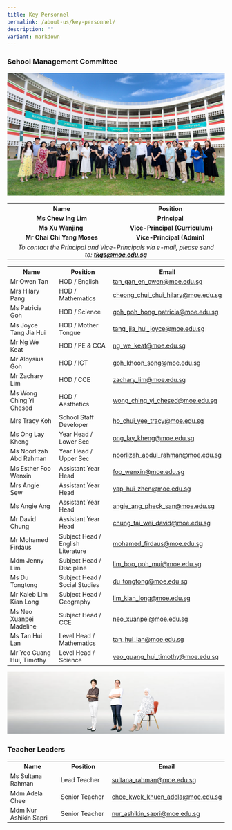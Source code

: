 ```yaml
---
title: Key Personnel
permalink: /about-us/key-personnel/
description: ""
variant: markdown
---
```

<h3><strong>School Management Committee</strong></h3>

<img src="/images/About_us/Key_personnel/SMC_24.jpg"><br>
<table>
<tbody>
<tr>
<th style="text-align: center;" width="50%">Name</th>
<th style="text-align: center;" width="50%">Position</th>
</tr>
<tr>
<td style="text-align: center;"><strong>Ms Chew Ing Lim</strong></td>
<td style="text-align: center;"><strong>Principal</strong></td>
</tr>
<tr>
<td style="text-align: center;"><strong>Ms Xu Wanjing&nbsp;</strong></td>
<td style="text-align: center;">&nbsp;<strong>Vice-Principal (Curriculum)</strong></td>
</tr>
<tr>
<td style="text-align: center;"><strong>Mr Chai Chi Yang Moses</strong></td>
<td style="text-align: center;"><strong>Vice-Principal (Admin)</strong></td>
</tr>
<tr>
<td style="text-align: center;" colspan="2"><em>To contact the Principal and Vice-Principals via e-mail, please send to:&nbsp;<a href="mailto:tkgs@moe.edu.sg" target=""><strong>tkgs@moe.edu.sg</strong></a></em></td>
</tr>
</tbody>
</table>
<table>
<tbody>
<tr>
<th style="text-align: center;" width="33%">Name</th>
<th style="text-align: center;" width="33%">Position</th>
<th style="text-align: center;" width="33%">Email</th>
</tr>
<tr>
<td>Mr Owen Tan</td>
<td>HOD / English</td>
<td><a href="mailto:tan_gan_en_owen@moe.edu.sg" target="">tan_gan_en_owen@moe.edu.sg</a></td>
</tr>
<tr>
<td>Mrs Hilary Pang</td>
<td>HOD / Mathematics</td>
<td><a href="mailto:cheong_chui_chui_hilary@moe.edu.sg" target="">cheong_chui_chui_hilary@moe.edu.sg</a></td>
</tr>
<tr>
<td>Ms Patricia Goh</td>
<td>HOD / Science</td>
<td><a href="mailto:goh_poh_hong_patricia@moe.edu.sg" target="">goh_poh_hong_patricia@moe.edu.sg</a></td>
</tr>
<tr>
<td>Ms Joyce Tang Jia Hui</td>
<td>HOD / Mother Tongue</td>
<td><a href="mailto:tang_jia_hui_joyce@moe.edu.sg" target="">tang_jia_hui_joyce@moe.edu.sg</a></td>
</tr>
<tr>
<td>Mr Ng We Keat</td>
<td>HOD / PE &amp; CCA</td>
<td><a href="mailto:Ng_We_Keat@moe.edu.sg" target="">ng_we_keat@moe.edu.sg</a></td>
</tr>
<tr>
<td>Mr Aloysius Goh</td>
<td>HOD / ICT</td>
<td><a href="mailto:goh_khoon_song@moe.edu.sg" target="">goh_khoon_song@moe.edu.sg</a></td>
</tr>
<tr>
<td>Mr Zachary Lim</td>
<td>HOD / CCE</td>
<td><a href="mailto:zachary_lim@moe.edu.sg" target="">zachary_lim@moe.edu.sg</a></td>
</tr>
<tr>
<td>Ms Wong Ching Yi Chesed</td>
<td>HOD / Aesthetics</td>
<td><a href="mailto:wong_ching_yi_chesed@moe.edu.sg" target="">wong_ching_yi_chesed@moe.edu.sg</a></td>
</tr>
<tr>
<td>Mrs Tracy Koh</td>
<td>School Staff Developer</td>
<td><a href="mailto:ho_chui_yee_tracy@moe.edu.sg" target="">ho_chui_yee_tracy@moe.edu.sg</a></td>
</tr>
<tr>
<td>Ms Ong Lay Kheng</td>
<td>Year Head / Lower Sec</td>
<td><a href="mailto:Ong_Lay_Kheng@moe.edu.sg" target="">ong_lay_kheng@moe.edu.sg</a></td>
</tr>
<tr>
<td>Ms Noorlizah Abd Rahman</td>
<td>Year Head / Upper Sec</td>
<td><a href="mailto:noorlizah_abdul_rahman@moe.edu.sg" target="">noorlizah_abdul_rahman@moe.edu.sg</a></td>
</tr>
<tr>
<td>Ms Esther Foo Wenxin</td>
<td>Assistant Year Head</td>
<td><a href="mailto:foo_wenxin@moe.edu.sg" target="">foo_wenxin@moe.edu.sg</a></td>
</tr>
<tr>
<td>Mrs Angie Sew</td>
<td>Assistant Year Head</td>
<td><a href="mailto:yap_hui_zhen@moe.edu.sg" target="">yap_hui_zhen@moe.edu.sg</a></td>
</tr>
<tr>
<td>Ms Angie Ang</td>
<td>Assistant Year Head</td>
<td><a href="mailto:angie_ang_pheck_san@moe.edu.sg" target="">angie_ang_pheck_san@moe.edu.sg</a></td>
</tr>
<tr>
<td>Mr David Chung</td>
<td>Assistant Year Head</td>
<td><a href="mailto:chung_tai_wei_david@moe.edu.sg" target="">chung_tai_wei_david@moe.edu.sg</a></td>
</tr>
<tr>
<td>Mr Mohamed Firdaus</td>
<td>Subject Head / English Literature</td>
<td><a href="mailto:mohamed_firdaus@moe.edu.sg" target="">mohamed_firdaus@moe.edu.sg</a></td>
</tr>
<tr>
<td>Mdm Jenny Lim</td>
<td>Subject Head / Discipline</td>
<td><a href="mailto:lim_boo_poh_mui@moe.edu.sg" target="">lim_boo_poh_mui@moe.edu.sg</a></td>
</tr>
<tr>
<td>Ms Du Tongtong</td>
<td>Subject Head / Social Studies</td>
<td><a href="mailto:du_tongtong@moe.edu.sg" target="">du_tongtong@moe.edu.sg </a></td>
</tr>
<tr>
<td>Mr Kaleb Lim Kian Long</td>
<td>Subject Head / Geography</td>
<td><a href="mailto:	lim_kian_long@moe.edu.sg" target="">	lim_kian_long@moe.edu.sg </a></td>
</tr>
<tr>
<td>Ms Neo Xuanpei Madeline</td>
<td>Subject Head / CCE</td>
<td><a href="mailto:neo_xuanpei@moe.edu.sg" target="">neo_xuanpei@moe.edu.sg</a></td>
</tr>
<tr>
<td>Ms Tan Hui Lan</td>
<td>Level Head / Mathematics</td>
<td><a href="mailto:tan_hui_lan@moe.edu.sg" target="">tan_hui_lan@moe.edu.sg</a></td>
</tr>
<tr>
<td>Mr Yeo Guang Hui, Timothy</td>
<td>Level Head / Science</td>
<td><a href="mailto:yeo_guang_hui_timothy@moe.edu.sg" target="">yeo_guang_hui_timothy@moe.edu.sg</a></td>
</tr>
</tbody>
</table>
<p></p>
<img src="/images/About_us/Key_personnel/Teacher_Leader_2024.png">
<h3><strong>Teacher Leaders</strong></h3>
<table>
<tbody>
<tr>
<th style="text-align: center;" width="33%">Name</th>
<th style="text-align: center;" width="33%">Position</th>
<th style="text-align: center;" width="33%">Email</th>
</tr>
<tr>
<td>Ms Sultana Rahman</td>
<td>Lead Teacher</td>
<td><a href="mailto:sultana_rahman@moe.edu.sg" target="">sultana_rahman@moe.edu.sg</a></td>
</tr>
<tr>
<td>Mdm Adela Chee</td>
<td>Senior Teacher</td>
<td><a href="mailto:chee_kwek_khuen_adela@moe.edu.sg" target="">chee_kwek_khuen_adela@moe.edu.sg</a></td>
</tr>
<tr>
<td>Mdm Nur Ashikin Sapri</td>
<td>Senior Teacher</td>
<td><a href="mailto:nur_ashikin_sapri@moe.edu.sg" target="">nur_ashikin_sapri@moe.edu.sg</a></td>
</tr>
</tbody>
</table>